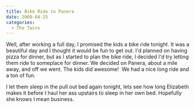 ```yaml
---
title: Bike Ride to Panera
date: 2009-04-25
categories: 
  - The Twins
---
```


Well, after working a full day, I promised the kids a bike ride tonight. It was a beautiful day and I thought it would be fun to get out. I'd planned on having pizza for dinner, but as I started to plan the bike ride, I decided I'd try letting them ride to someplace for dinner. We decided on Panera, about a mile away, and off we went. The kids did awesome!  We had a nice long ride and a ton of fun.

I let them sleep in the pull out bed again tonight, lets see how long Elizabeth makes it before I haul her ass upstairs to sleep in her own bed. Hopefully she knows I mean business.
